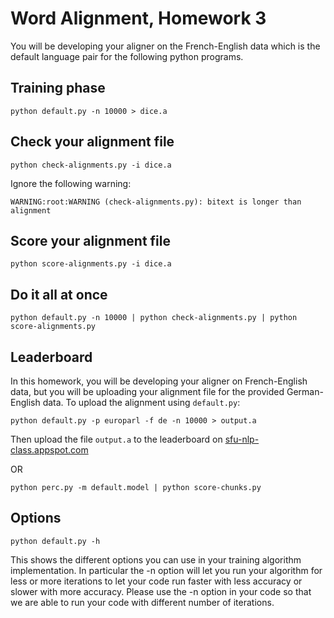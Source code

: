 
# Word Alignment, Homework 3

You will be developing your aligner on the French-English data which
is the default language pair for the following python programs.

## Training phase

    python default.py -n 10000 > dice.a

## Check your alignment file

    python check-alignments.py -i dice.a

Ignore the following warning:

    WARNING:root:WARNING (check-alignments.py): bitext is longer than alignment

## Score your alignment file

    python score-alignments.py -i dice.a

## Do it all at once

    python default.py -n 10000 | python check-alignments.py | python score-alignments.py

## Leaderboard

In this homework, you will be developing your aligner on French-English
data, but you will be uploading your alignment file for the provided
German-English data. To upload the alignment using `default.py`:

    python default.py -p europarl -f de -n 10000 > output.a

Then upload the file `output.a` to the leaderboard on
[sfu-nlp-class.appspot.com](https://sfu-nlp-class.appspot.com)

OR

    python perc.py -m default.model | python score-chunks.py

## Options

    python default.py -h

This shows the different options you can use in your training
algorithm implementation.  In particular the -n option will let you
run your algorithm for less or more iterations to let your code run
faster with less accuracy or slower with more accuracy. Please use
the -n option in your code so that we are able to run your code
with different number of iterations.

